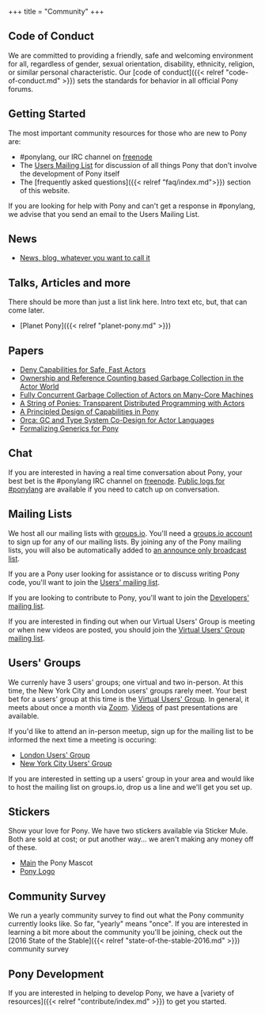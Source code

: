 +++
title = "Community"
+++

## Code of Conduct

We are committed to providing a friendly, safe and welcoming environment for all, regardless of gender, sexual orientation, disability, ethnicity, religion, or similar personal characteristic. Our [code of conduct]({{< relref "code-of-conduct.md" >}}) sets the standards for behavior in all official Pony forums.

## Getting Started

The most important community resources for those who are new to Pony are:

* #ponylang, our IRC channel on [freenode](https://webchat.freenode.net/?channels=%23ponylang)
* The [Users Mailing List](https://pony.groups.io/g/user) for discussion of all things Pony that don't involve the development of Pony itself
* The [frequently asked questions]({{< relref "faq/index.md">}}) section of this website.

If you are looking for help with Pony and can't get a response in #ponylang, we advise that you send an email to the Users Mailing List. 

## News

* [News, blog, whatever you want to call it](/blog)

## Talks, Articles and more

There should be more than just a list link here. Intro text etc,
but, that can come later.

* [Planet Pony]({{< relref "planet-pony.md" >}})

## Papers 

* [Deny Capabilities for Safe, Fast Actors](/media/papers/fast-cheap.pdf)
* [Ownership and Reference Counting based Garbage Collection in the Actor World](/media/papers/OGC.pdf)
* [Fully Concurrent Garbage Collection of Actors on Many-Core Machines](/media/papers/opsla237-clebsch.pdf)
* [A String of Ponies: Transparent Distributed Programming with Actors](/media/papers/a_string_of_ponies.pdf)
* [A Principled Design of Capabilities in Pony](/media/papers/a_prinicipled_design_of_capabilities_in_pony.pdf)
* [Orca: GC and Type System Co-Design for Actor Languages](/media/papers/orca_gc_and_type_system_co-design_for_actor_languages.pdf)
* [Formalizing Generics for Pony](/media/papers/formalizing-generics-for-pony.pdf)

## Chat

If you are interested in having a real time conversation about Pony, your best bet is the #ponylang IRC channel on [freenode](https://freenode.net). [Public logs for #ponylang](https://irclog.whitequark.org/ponylang/) are available if you need to catch up on conversation. 

## Mailing Lists

We host all our mailing lists with [groups.io](https://groups.io). You'll need a [groups.io account](https://groups.io/register) to sign up for any of our mailing lists. By joining any of the Pony mailing lists, you will also be automatically added to [an announce only broadcast list](https://pony.groups.io/g/pony).

If you are a Pony user looking for assistance or to  discuss writing Pony code, you'll want to join the [Users' mailing list](https://pony.groups.io/g/user).

If you are looking to contribute to Pony, you'll want to join the [Developers' mailing list](https://pony.groups.io/g/dev).

If you are interested in finding out when our Virtual Users' Group is meeting or when new videos are posted, you should join the [Virtual Users' Group mailing list](https://pony.groups.io/g/vug).

## Users' Groups

We currenly have 3 users' groups; one virtual and two in-person. At this time, the New York City and London users' groups rarely meet. Your best bet for a users' group at this time is the  [Virtual Users' Group](https://pony.groups.io/g/vug). In general, it meets about once a month via [Zoom](https://zoom.us).
[Videos](https://vimeo.com/search/sort:latest?q=pony-vug) of past presentations are available.

If you'd like to attend an in-person meetup, sign up for the mailing list to be informed the next time a meeting is occuring:

* [London Users' Group](https://pony.groups.io/g/london)
* [New York City Users' Group](https://pony.groups.io/g/nyc)

If you are interested in setting up a users' group in your area and would like to host the mailing list on groups.io, drop us a line and we'll get you set up.

## Stickers

Show your love for Pony. We have two stickers available via Sticker Mule. Both are sold at cost; or put another way... we aren't making any money off of these.

- [Main](https://www.stickermule.com/marketplace/12903-main) the Pony Mascot
- [Pony Logo](https://www.stickermule.com/marketplace/12904-pony-logo)

## Community Survey

We run a yearly community survey to find out what the Pony community currently looks like. So far, "yearly" means "once". If you are interested in learning a bit more about the community you'll be joining, check out the [2016 State of the Stable]({{< relref "state-of-the-stable-2016.md" >}}) community survey

## Pony Development

If you are interested in helping to develop Pony, we have a [variety of resources]({{< relref "contribute/index.md" >}}) to get you started.
